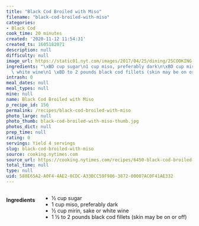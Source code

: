 ```yaml
---
title: "Black Cod Broiled with Miso"
filename: "black-cod-broiled-with-miso"
categories:
- Black Cod
cook_time: 20 minutes
created: '2020-11-12 11:54:31'
created_ts: 1605182071
description: null
difficulty: null
image_url: https://static01.nyt.com/images/2017/04/25/dining/25COOKING-FISHWITHSAUCE2/25COOKING-FISHWITHSAUCE2-articleLarge.jpg
ingredients: "\xBD cup sugar\n1 cup miso, preferably dark\n\xBD cup mirin, sake or\
  \ white wine\n1 \xBD to 2 pounds black cod fillets (skin may be on or off)"
intrash: 0
meal_dates: null
meal_types: null
mine: null
name: Black Cod Broiled with Miso
p_recipe_id: 156
permalink: /recipes/black-cod-broiled-with-miso
photo_large: null
photo_thumb: black-cod-broiled-with-miso-thumb.jpg
photos_dict: null
prep_time: null
rating: 0
servings: Yield 4 servings
slug: black-cod-broiled-with-miso
source: cooking.nytimes.com
source_url: https://cooking.nytimes.com/recipes/6450-black-cod-broiled-with-miso?ds_c=71700000052595478&gclid=CjwKCAiA17P9BRB2EiwAMvwNyGArt1VAhWXrzqgu7ZkFZgIjOe7S2q6bKRlwTk5fHbcSUyMO_9RbehoCLpsQAvD_BwE&gclsrc=aw.ds
total_time: null
type: null
uid: 588E65A2-A0F4-4AE2-8CDC-A33BCC59F986-3872-00007AC0F41AE332
---
```

<div class="large-8 medium-7 columns" id="writeup">	</div><!-- #writeup -->
</div><!-- #row-one -->
<div class="row" id="row-two">	<div class="medium-4 small-5 columns" id="ingredients"><h4>Ingredients</h4><div class="box box-ingredients content"><ul>
<li>½ cup sugar</li>
<li>1 cup miso, preferably dark</li>
<li>½ cup mirin, sake or white wine</li>
<li>1 ½ to 2 pounds black cod fillets (skin may be on or off)</li>
</ul>
</div>	</div>	<div class="medium-6 small-7 columns" id="directions">	</div>